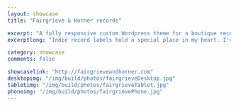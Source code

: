 ```yaml
---
layout: showcase
title: "Fairgrieve & Horner records"

excerpt: "A fully responsive custom Wordpress theme for a boutique record label."
excerptlong: "Indie record labels hold a special place in my heart. I've worked at three of them now, and the website for Fairgrieve & Horner is one I'm especially proud of."

category: showcase
comments: false

showcaselink: "http://fairgrieveandhorner.com"
desktopimg: "/img/build/photos/fairgrieveDesktop.jpg"
tabletimg: "/img/build/photos/fairgrieveTablet.jpg"
phoneimg: "/img/build/photos/fairgrievePhone.jpg"
---
```

